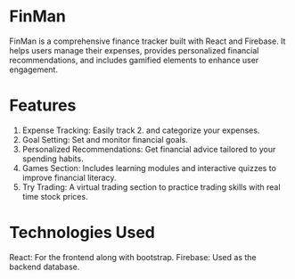 # FinMan

FinMan is a comprehensive finance tracker built with React and Firebase. It helps users manage their expenses, provides personalized financial recommendations, and includes gamified elements to enhance user engagement.

# Features
1. Expense Tracking: Easily track 2. and categorize your expenses.
2. Goal Setting: Set and monitor financial goals.
3. Personalized Recommendations: Get financial advice tailored to your spending habits.
4. Games Section: Includes learning modules and interactive quizzes to improve financial literacy.
5. Try Trading: A virtual trading section to practice trading skills with real time stock prices.

# Technologies Used
React: For the frontend along with bootstrap. 
Firebase: Used as the backend database.

